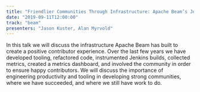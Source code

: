 ```yaml
---
title: "Friendlier Communities Through Infrastructure: Apache Beam’s Journey"
date: "2019-09-11T12:00:00"
track: "beam"
presenters: "Jason Kuster, Alan Myrvold"
---
```


In this talk we will discuss the infrastructure  Apache Beam has built to create a positive contributor experience. Over the last few years we have developed tooling, refactored code, instrumented Jenkins builds, collected metrics, created a metrics dashboard, and involved the community in order to ensure happy contributors. We will discuss the importance of engineering productivity and tooling in developing strong communities, where we have succeeded, and where we still have work to do. 